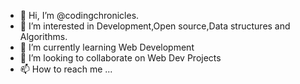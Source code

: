 - 👋 Hi, I’m @codingchronicles.
- 👀 I’m interested in Development,Open source,Data structures and Algorithms.
- 🌱 I’m currently learning Web Development
- 💞️ I’m looking to collaborate on Web Dev Projects
- 📫 How to reach me ...

<!---
fuxslit/fuxslit is a ✨ special ✨ repository because its `README.md` (this file) appears on your GitHub profile.
You can click the Preview link to take a look at your changes.
--->
